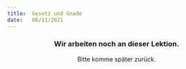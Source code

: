 ```yaml
---
title:  Gesetz und Gnade
date:   06/11/2021
---
```


### <center>Wir arbeiten noch an dieser Lektion.</center>
<center>Bitte komme später zurück.</center>
